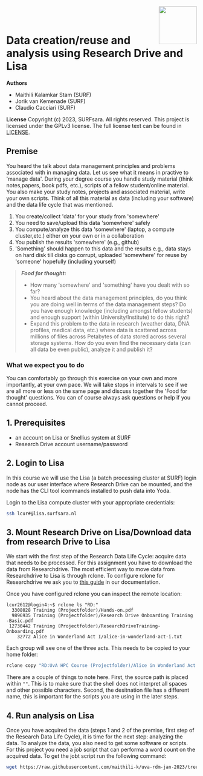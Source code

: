 <img align="right" src="images/surf.jpg" width="100px">
<br><br>


# Data creation/reuse and analysis using Research Drive and Lisa

**Authors**
- Maithili Kalamkar Stam (SURF)
- Jorik van Kemenade (SURF)
- Claudio Cacciari (SURF)

**License**
Copyright (c) 2023, SURFsara. All rights reserved.
This project is licensed under the GPLv3 license.
The full license text can be found in [LICENSE](LICENSE).

## Premise
You heard the talk about data management principles and problems associated with in managing data. Let us see what it means in practive to 'manage data'. During your degree course you handle study material (think notes,papers, book pdfs, etc.), scripts of a fellow student/online material. You also make your study notes, projects and associated material, write your own scripts. Think of all this material as data (including your software) and the data life cycle that was mentioned.  

1. You create/collect 'data' for your study from 'somewhere' 
2. You need to save/upload this data 'somewhere' safely
3. You compute/analyze this data 'somewhere' (laptop, a compute cluster,etc.) either on your own or in a collaboration
4. You publish the results 'somewhere' (e.g., github)
5. 'Something' should happen to this data and the results e.g., data stays on hard disk till disks go corrupt, uploaded 'somewhere' for reuse by 'someone' hopefully (including yourself)

> **_Food for thought:_**
>
> * How many 'somewhere' and 'something' have you dealt with so far? 
> * You heard about the data management principles, do you think you are doing well in terms of the data management steps? Do you have enough knowledge (including amongst fellow students) and enough support (within University/Institute) to do this right?
> * Expand this problem to the data in research (weather data, DNA profiles, medical data, etc.) where data is scattered across millions of files across Petabytes of data stored across several storage systems. How do you even find the necessary data (can all data be even public), analyze it and publish it?


### What we expect you to do
You can comfortably go through this exercise on your own and more importantly, at your own pace. We will take stops in intervals to see if we are all more or less on the same page and discuss together the 'Food for thought' questions. You can of course always ask questions or help if you cannot proceed.

## 1. Prerequisites

- an account on Lisa or Snellius system at SURF
- Research Drive account username/password

## 2. Login to Lisa

In this course we will use the Lisa (a batch processing cluster at SURF) login node as our user interface where Research Drive can be mounted, and the node has the CLI tool icommands installed to push data into Yoda.

Login to the Lisa compute cluster with your appropriate credentials:

```sh
ssh lcur#@lisa.surfsara.nl
```

## 3. Mount Research Drive on Lisa/Download data from research Drive to Lisa

We start with the first step of the Research Data Life Cycle: acquire data that needs to be processed. For this assignment you have to download the data from Researchdrive. The most efficient way to move data from Researchdrive to Lisa is through rclone. To configure rclone for Researchdrive we ask you to [this guide](https://wiki.surfnet.nl/display/RDRIVE/Access+Research+Drive+via+Rclone) in our documentation.

Once you have configured rclone you can inspect the remote location:

```
lcur2612@login4:~$ rclone ls "RD:"
  3308028 Training (Projectfolder)/Hands-on.pdf
  9896935 Training (Projectfolder)/Research Drive Onboarding Training -Basic.pdf
 12730442 Training (Projectfolder)/ResearchDriveTraining-Onboarding.pdf
    32772 Alice in Wonderland Act I/alice-in-wonderland-act-i.txt
```

Each group will see one of the three acts. This needs to be copied to your home folder:

```sh
rclone copy "RD:UvA HPC Course (Projectfolder)/Alice in Wonderland Act I/alice-in-wonderland-act-i.txt" source.txt
```

There are a couple of things to note here. First, the source path is placed within `""`. This is to make sure that the shell does not interpret all spaces and other possible characters. Second, the desitnation file has a different name, this is important for the scripts you are using in the later steps.

## 4. Run analysis on Lisa
Once you have acquired the data (steps 1 and 2 of the premise, first step of the Research Data Life Cycle), it is time for the next step: analyzing the data. To analyze the data, you also need to get some software or scripts. For this project you need a job script that can performa a word count on the acquired data. To get the jobt script run the following command: 

```sh
wget https://raw.githubusercontent.com/maithili-k/uva-rdm-jan-2023/tree/main/data-creation-and-analysis/lisa-job.sh
```


